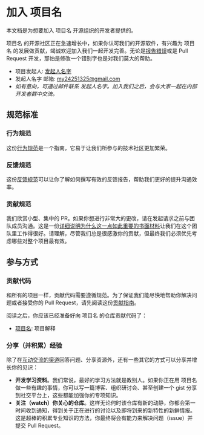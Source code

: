 # 加入 项目名

本文档是为想要加入 项目名 开源组织的开发者提供的。

项目名 的开源社区正在急速增长中，如果你认可我们的开源软件，有兴趣为 项目名 的发展做贡献，竭诚欢迎加入我们一起开发完善。无论是[报告错误](./feedback.md)或是 Pull Request 开发，那怕是修改一个错别字也是对我们莫大的帮助。

- 项目发起人: [发起人名字](https://github.com/mouyong)
- 发起人名字 邮箱: [my24251325@gmail.com](mailto:my24251325@gmail.com)
- *如有意向，可通过邮件联系 发起人名字。加入我们之后，会与大家一起在内部开发者群中交流。*

## 规范标准

### 行为规范

这份[行为规范](https://www.contributor-covenant.org/zh-cn/version/2/0/code_of_conduct/)是一个指南，它易于让我们所参与的技术社区更加繁荣。

### 反馈规范

这份[反馈规范](https://www.chiark.greenend.org.uk/~sgtatham/bugs-cn.html)可以让你了解如何撰写有效的反馈报告，帮助我们更好的提升沟通效率。

### 贡献规范

我们欣赏小型、集中的 PR。如果你想进行非常大的更改，请在发起请求之前与团队成员沟通。这是一份[详细说明为什么这一点如此重要的书面材料](https://www.netlify.com/blog/2020/03/31/how-to-scope-down-prs/)让我们在这个团队里工作得很好。请理解，尽管我们总是很感激你的贡献，但最终我们必须优先考虑哪些对整个项目最有效。

## 参与方式

### 贡献代码

和所有的项目一样，贡献代码需要遵循规范。为了保证我们能尽快地帮助你解决问题或者接受你的 Pull Request，请先阅读这份[贡献指南](../contributing/)。

阅读之后，你应该已经准备好向 项目名 的仓库贡献代码了：

- [项目名](https://github.com/mouyong/vitepress-doc-website): 项目解释

<!-- 除此之外，我们还有 xx、xx 等[配套仓库](https://github.com/mouyong)。 -->

### 分享（并积累）经验

除了在[互动交流的渠道](https://discuss.fresns.cn/)回答问题、分享资源外，还有一些其它的方式可以分享并增长你的见识：

- **开发学习资料**。我们常说，最好的学习方法就是教别人。如果你正在用 项目名 做一些有趣的事情，你可以写一篇博客、组织研讨会、甚至创建一个 gist 分享到社交平台上，这些都能加强你的专项知识。
- **关注（watch）你关心的仓库**。这样无论何时该仓库有新的动静，你都会第一时间收到通知，得到关于正在进行的讨论以及即将到来的新特性的新鲜情报。这是超棒的积累专业知识的方法，你最终将会有能力来解决问题（issue）并提交 Pull Request。
